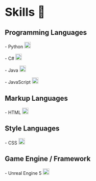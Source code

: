 <h1 align="left" style="font-size:36px;">Skills 🌟</h1>


<h2>Programming Languages</h2>

<p>- Python <a href="https://www.python.org/" target="_blank" rel="noreferrer">
  <img src="https://raw.githubusercontent.com/danielcranney/readme-generator/main/public/icons/skills/python-colored.svg" width="20" height="20" alt="Python" />
</a></p>

<p>- C# <a href="https://docs.microsoft.com/en-us/dotnet/csharp/" target="_blank" rel="noreferrer">
  <img src="https://raw.githubusercontent.com/danielcranney/readme-generator/main/public/icons/skills/csharp-colored.svg" width="20" height="20" alt="C#" />
</a></p>

<p>- Java <a href="https://www.java.com/" target="_blank" rel="noreferrer">
  <img src="https://raw.githubusercontent.com/danielcranney/readme-generator/main/public/icons/skills/java-colored.svg" width="20" height="20" alt="Java" />
</a></p>

<p>- JavaScript <a href="https://developer.mozilla.org/en-US/docs/Web/JavaScript" target="_blank" rel="noreferrer">
  <img src="https://raw.githubusercontent.com/danielcranney/readme-generator/main/public/icons/skills/javascript-colored.svg" width="20" height="20" alt="JavaScript" />
</a></p>



<h2>Markup Languages</h2>

<p>- HTML <a href="https://developer.mozilla.org/en-US/docs/Glossary/HTML5" target="_blank" rel="noreferrer">
  <img src="https://raw.githubusercontent.com/danielcranney/readme-generator/main/public/icons/skills/html5-colored.svg" width="20" height="20" alt="HTML5" />
</a></p>



<h2>Style Languages</h2>

<p>- CSS <a href="https://www.w3.org/TR/CSS/#css" target="_blank" rel="noreferrer">
  <img src="https://raw.githubusercontent.com/danielcranney/readme-generator/main/public/icons/skills/css3-colored.svg" width="20" height="20" alt="CSS3" />
</a></p>



<h2>Game Engine / Framework</h2>

<p>- Unreal Engine 5 <a href="https://www.unrealengine.com/en-US" target="_blank" rel="noreferrer">
  <img src="https://img.icons8.com/win10/512/FFFFFF/unreal-engine.png" width="20" height="20" alt="Unreal Engine 5" />
</a></p>


